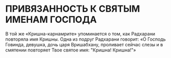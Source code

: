 # ПРИВЯЗАННОСТЬ К СВЯТЫМ ИМЕНАМ ГОСПОДА

В той же «Кришна-карнамрите» упоминается о том, как Радхарани повторяла имя Кришны. Одна из подруг Радхарани говорит: «О Господь Говинда, девушка, дочь царя Вришабхану, проливает сейчас слезы и в смятении повторяет Твое святое имя: "Кришна! Кришна!"»
